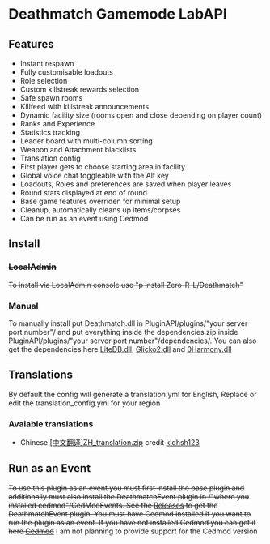 # Deathmatch Gamemode LabAPI
## Features
- Instant respawn
- Fully customisable loadouts
- Role selection
- Custom killstreak rewards selection
- Safe spawn rooms
- Killfeed with killstreak announcements
- Dynamic facility size (rooms open and close depending on player count)
- Ranks and Experience
- Statistics tracking
- Leader board with multi-column sorting
- Weapon and Attachment blacklists
- Translation config
- First player gets to choose starting area in facility
- Global voice chat toggleable with the Alt key
- Loadouts, Roles and preferences are saved when player leaves
- Round stats displayed at end of round
- Base game features overriden for minimal setup
- Cleanup, automatically cleans up items/corpses 
- Can be run as an event using Cedmod

## Install
### ~~LocalAdmin~~
~~To install via LocalAdmin console use "p install Zero-R-L/Deathmatch"~~

### Manual
To manually install put Deathmatch.dll in PluginAPI/plugins/"your server port number"/ and put everything inside the dependencies.zip inside PluginAPI/plugins/"your server port number"/dependencies/. You can also get the dependencies here [LiteDB.dll](https://github.com/mbdavid/LiteDB), [Glicko2.dll](https://github.com/ikhanage/Glicko2) and [0Harmony.dll](https://github.com/pardeike/Harmony)

## Translations
By default the config will generate a translation.yml for English, Replace or edit the translation_config.yml for your region
### Avaiable translations
- Chinese [[中文翻译]ZH_translation.zip](https://github.com/Zero-R-L/Deathmatch/blob/master/translation/ZH.zip) credit [kldhsh123](https://github.com/kldhsh123)

## Run as an Event
~~To use this plugin as an event you must first install the base plugin and additionally must also install the DeathmatchEvent plugin in /"where you installed cedmod"/CedModEvents. See the [Releases](https://github.com/brayden-dowson/Deathmatch/releases) to get the DeathmatchEvent plugin. You must have Cedmod installed if you want to run the plugin as an event. If you have not installed Cedmod you can get it here [Cedmod](https://github.com/CedModV2/CedMod)~~ I am not planning to provide support for the Cedmod version
